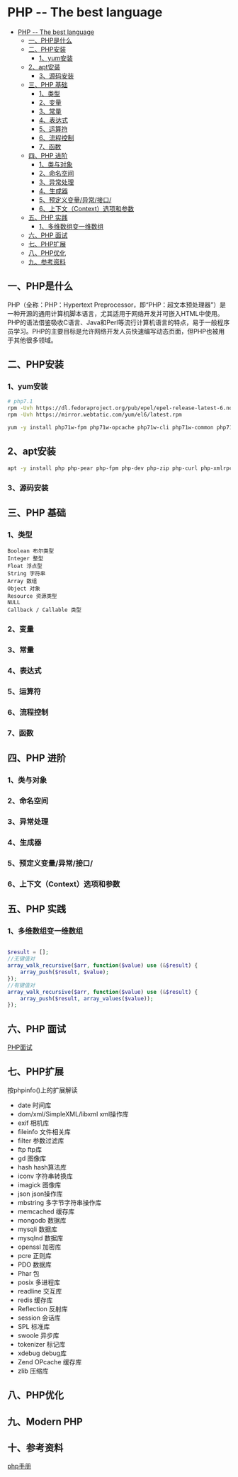 # PHP -- The best language

<!-- TOC -->

- [PHP -- The best language](#php----the-best-language)
    - [一、PHP是什么](#一php是什么)
    - [二、PHP安装](#二php安装)
        - [1、yum安装](#1yum安装)
    - [2、apt安装](#2apt安装)
        - [3、源码安装](#3源码安装)
    - [三、PHP 基础](#三php-基础)
        - [1、类型](#1类型)
        - [2、变量](#2变量)
        - [3、常量](#3常量)
        - [4、表达式](#4表达式)
        - [5、运算符](#5运算符)
        - [6、流程控制](#6流程控制)
        - [7、函数](#7函数)
    - [四、PHP 进阶](#四php-进阶)
        - [1、类与对象](#1类与对象)
        - [2、命名空间](#2命名空间)
        - [3、异常处理](#3异常处理)
        - [4、生成器](#4生成器)
        - [5、预定义变量/异常/接口/](#5预定义变量异常接口)
        - [6、上下文（Context）选项和参数](#6上下文context选项和参数)
    - [五、PHP 实践](#五php-实践)
        - [1、多维数组变一维数组](#1多维数组变一维数组)
    - [六、PHP 面试](#六php-面试)
    - [七、PHP扩展](#七php扩展)
    - [八、PHP优化](#八php优化)
    - [九、参考资料](#九参考资料)

<!-- /TOC -->

## 一、PHP是什么

PHP（全称：PHP：Hypertext Preprocessor，即“PHP：超文本预处理器”）是一种开源的通用计算机脚本语言，尤其适用于网络开发并可嵌入HTML中使用。PHP的语法借鉴吸收C语言、Java和Perl等流行计算机语言的特点，易于一般程序员学习。PHP的主要目标是允许网络开发人员快速编写动态页面，但PHP也被用于其他很多领域。

## 二、PHP安装

### 1、yum安装

```sh
# php7.1
rpm -Uvh https://dl.fedoraproject.org/pub/epel/epel-release-latest-6.noarch.rpm
rpm -Uvh https://mirror.webtatic.com/yum/el6/latest.rpm

yum -y install php71w-fpm php71w-opcache php71w-cli php71w-common php71w-dba php71w-devel php71w-embedded php71w-enchant php71w-gd php71w-imap php71w-interbase php71w-intl php71w-ldap php71w-mbstring php71w-mcrypt php71w-mysqlnd php71w-odbc php71w-pdo php71w-pdo_dblib php71w-pear  php71w-pecl-imagick php71w-pecl-memcached php71w-pecl-mongodb php71w-pecl-redis php71w-pecl-xdebug php71w-pgsql php71w-phpdbg php71w-process php71w-pspell php71w-recode php71w-snmp php71w-soap php71w-tidy php71w-xml php71w-xmlrpc
```

## 2、apt安装

```bash
apt -y install php php-pear php-fpm php-dev php-zip php-curl php-xmlrpc php-gd php-mysql php-mbstring php-xml libapache2-mod-php

```

### 3、源码安装

## 三、PHP 基础

### 1、类型

    Boolean 布尔类型
    Integer 整型
    Float 浮点型
    String 字符串
    Array 数组
    Object 对象
    Resource 资源类型
    NULL
    Callback / Callable 类型

### 2、变量

### 3、常量

### 4、表达式

### 5、运算符

### 6、流程控制

### 7、函数

## 四、PHP 进阶

### 1、类与对象

### 2、命名空间

### 3、异常处理

### 4、生成器

### 5、预定义变量/异常/接口/

### 6、上下文（Context）选项和参数

## 五、PHP 实践

### 1、多维数组变一维数组

```php

$result = [];
//无键值对
array_walk_recursive($arr, function($value) use (&$result) {
    array_push($result, $value);
});
//有键值对
array_walk_recursive($arr, function($value) use (&$result) {
    array_push($result, array_values($value));
});

```

## 六、PHP 面试

[PHP面试](php)

## 七、PHP扩展

按phpinfo()上的扩展解读

- date 时间库
- dom/xml/SimpleXML/libxml xml操作库
- exif 相机库
- fileinfo 文件相关库
- filter 参数过滤库
- ftp ftp库
- gd 图像库
- hash hash算法库
- iconv 字符串转换库
- imagick 图像库
- json json操作库
- mbstring 多字节字符串操作库
- memcached 缓存库
- mongodb 数据库
- mysqli 数据库
- mysqlnd 数据库
- openssl 加密库
- pcre 正则库
- PDO 数据库
- Phar 包
- posix 多进程库
- readline 交互库
- redis 缓存库
- Reflection 反射库
- session 会话库
- SPL 标准库
- swoole 异步库
- tokenizer 标记库
- xdebug debug库
- Zend OPcache 缓存库
- zlib 压缩库

## 八、PHP优化

## 九、Modern PHP

## 十、参考资料

[php手册](http://php.net/)
